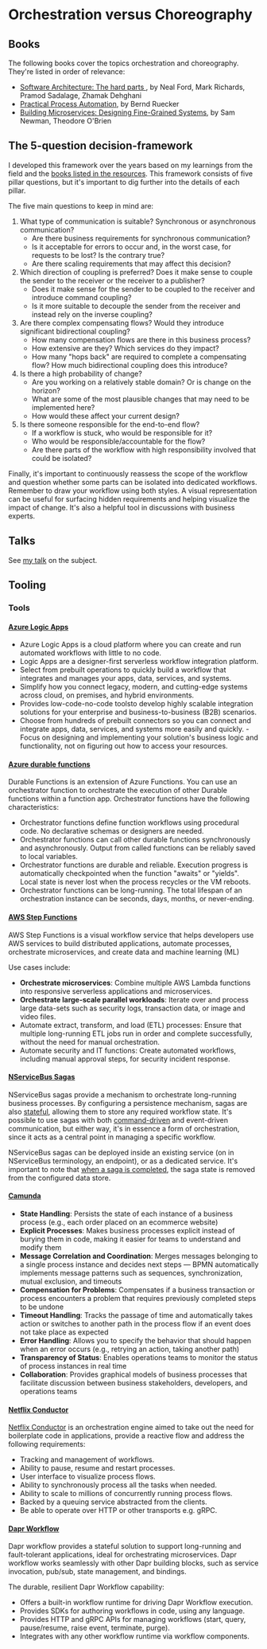 # Orchestration versus Choreography

## Books

The following books cover the topics orchestration and choreography. They're listed in order of relevance:

- [Software Architecture: The hard parts ](https://www.oreilly.com/library/view/software-architecture-the/9781492086888/), by Neal Ford, Mark Richards, Pramod Sadalage, Zhamak Dehghani
- [Practical Process Automation](https://www.oreilly.com/library/view/practical-process-automation/9781492061441/), by Bernd Ruecker
- [Building Microservices: Designing Fine-Grained Systems](https://www.oreilly.com/library/view/building-microservices-designing/9781663728203/), by Sam Newman, Theodore O'Brien

## The 5-question decision-framework

I developed this framework over the years based on my learnings from the field and the [books listed in the resources](#books).
This framework consists of five pillar questions, but it's important to dig further into the details of each pillar.

The five main questions to keep in mind are:
1. What type of communication is suitable? Synchronous or asynchronous communication?
    - Are there business requirements for synchronous communication?
    - Is it acceptable for errors to occur and, in the worst case, for requests to be lost? Is the contrary true?
    - Are there scaling requirements that may affect this decision?
2. Which direction of coupling is preferred? Does it make sense to couple the sender to the receiver or the receiver to a publisher?
    - Does it make sense for the sender to be coupled to the receiver and introduce command coupling?
    - Is it more suitable to decouple the sender from the receiver and instead rely on the inverse coupling?
3. Are there complex compensating flows? Would they introduce significant bidirectional coupling?
    - How many compensation flows are there in this business process?
    - How extensive are they? Which services do they impact?
    - How many "hops back" are required to complete a compensating flow? How much bidirectional coupling does this introduce?
4. Is there a high probability of change?
    - Are you working on a relatively stable domain? Or is change on the horizon?
    - What are some of the most plausible changes that may need to be implemented here?
    - How would these affect your current design?
5. Is there someone responsible for the end-to-end flow?
    - If a workflow is stuck, who would be responsible for it?
    - Who would be responsible/accountable for the flow?
    - Are there parts of the workflow with high responsibility involved that could be isolated?

Finally, it's important to continuously reassess the scope of the workflow and question whether some parts can be isolated into dedicated workflows.
Remember to draw your workflow using both styles. A visual representation can be useful for surfacing hidden requirements and helping visualize the impact of change. It's also a helpful tool in discussions with business experts.

## Talks

See [my talk](https://github.com/lailabougria/talks/tree/main/orchestration-vs-choreography) on the subject.

## Tooling

### Tools

#### [Azure Logic Apps](https://learn.microsoft.com/en-us/azure/logic-apps/logic-apps-overview)

- Azure Logic Apps is a cloud platform where you can create and run automated workflows with little to no code.
- Logic Apps are a designer-first serverless workflow integration platform.
- Select from prebuilt operations to quickly build a workflow that integrates and manages your apps, data, services, and systems.
- Simplify how you connect legacy, modern, and cutting-edge systems across cloud, on premises, and hybrid environments.
- Provides low-code-no-code toolsto develop highly scalable integration solutions for your enterprise and business-to-business (B2B) scenarios.
- Choose from hundreds of prebuilt connectors so you can connect and integrate apps, data, services, and systems more easily and quickly. - Focus on designing and implementing your solution's business logic and functionality, not on figuring out how to access your resources.

#### [Azure durable functions](https://learn.microsoft.com/en-us/azure/azure-functions/durable/durable-functions-orchestrations?tabs=csharp-inproc)

Durable Functions is an extension of Azure Functions. You can use an orchestrator function to orchestrate the execution of other Durable functions within a function app. Orchestrator functions have the following characteristics:

- Orchestrator functions define function workflows using procedural code. No declarative schemas or designers are needed.
- Orchestrator functions can call other durable functions synchronously and asynchronously. Output from called functions can be reliably saved to local variables.
- Orchestrator functions are durable and reliable. Execution progress is automatically checkpointed when the function "awaits" or "yields". Local state is never lost when the process recycles or the VM reboots.
- Orchestrator functions can be long-running. The total lifespan of an orchestration instance can be seconds, days, months, or never-ending.

#### [AWS Step Functions](https://aws.amazon.com/step-functions/)

AWS Step Functions is a visual workflow service that helps developers use AWS services to build distributed applications, automate processes, orchestrate microservices, and create data and machine learning (ML)

Use cases include:

- **Orchestrate microservices**: Combine multiple AWS Lambda functions into responsive serverless applications and microservices.
- **Orchestrate large-scale parallel workloads**: Iterate over and process large data-sets such as security logs, transaction data, or image and video files.
- Automate extract, transform, and load (ETL) processes: Ensure that multiple long-running ETL jobs run in order and complete successfully, without the need for manual orchestration.
- Automate security and IT functions: Create automated workflows, including manual approval steps, for security incident response.

#### [NServiceBus Sagas](https://docs.particular.net/nservicebus/sagas/)

NServiceBus sagas provide a mechanism to orchestrate long-running business processes. By configuring a persistence mechanism, sagas are also [stateful](https://docs.particular.net/nservicebus/sagas/#long-running-means-stateful), allowing them to store any required workflow state. It's possible to use sagas with both [command-driven](https://docs.particular.net/nservicebus/sagas/) and event-driven communication, but either way, it's in essence a form of orchestration, since it acts as a central point in managing a specific workflow.

NServiceBus sagas can be deployed inside an existing service (on in NServiceBus terminology, an endpoint), or as a dedicated service. It's important to note that [when a saga is completed](https://docs.particular.net/nservicebus/sagas/#ending-a-saga), the saga state is removed from the configured data store.

#### [Camunda](https://camunda.com/solutions/microservices-orchestration/)

- **State Handling**: Persists the state of each instance of a business process (e.g., each order placed on an ecommerce website)
- **Explicit Processes**: Makes business processes explicit instead of burying them in code, making it easier for teams to understand and modify them
- **Message Correlation and Coordination**: Merges messages belonging to a single process instance and decides next steps — BPMN automatically implements message patterns such as sequences, synchronization, mutual exclusion, and timeouts
- **Compensation for Problems**: Compensates if a business transaction or process encounters a problem that requires previously completed steps to be undone
- **Timeout Handling**: Tracks the passage of time and automatically takes action or switches to another path in the process flow if an event does not take place as expected
- **Error Handling**: Allows you to specify the behavior that should happen when an error occurs (e.g., retrying an action, taking another path)
- **Transparency of Status**: Enables operations teams to monitor the status of process instances in real time
- **Collaboration**: Provides graphical models of business processes that facilitate discussion between business stakeholders, developers, and operations teams

#### [Netflix Conductor](https://conductor.netflix.com/index.html)

[Netflix Conductor](https://netflixtechblog.com/netflix-conductor-a-microservices-orchestrator-2e8d4771bf40) is an orchestration engine aimed to take out the need for boilerplate code in applications, provide a reactive flow and address the following requirements:
- Tracking and management of workflows.
- Ability to pause, resume and restart processes.
- User interface to visualize process flows.
- Ability to synchronously process all the tasks when needed.
- Ability to scale to millions of concurrently running process flows.
- Backed by a queuing service abstracted from the clients.
- Be able to operate over HTTP or other transports e.g. gRPC.

#### [Dapr Workflow](https://docs.dapr.io/developing-applications/building-blocks/workflow/workflow-overview/)

Dapr workflow provides a stateful solution to support long-running and fault-tolerant applications, ideal for orchestrating microservices. Dapr workflow works seamlessly with other Dapr building blocks, such as service invocation, pub/sub, state management, and bindings.

The durable, resilient Dapr Workflow capability:

- Offers a built-in workflow runtime for driving Dapr Workflow execution.
- Provides SDKs for authoring workflows in code, using any language.
- Provides HTTP and gRPC APIs for managing workflows (start, query, pause/resume, raise event, terminate, purge).
- Integrates with any other workflow runtime via workflow components.